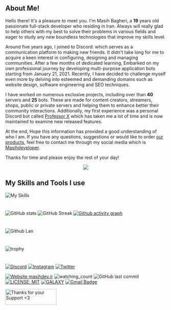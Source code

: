 ## About Me!
Hello there! It's a pleasure to meet you. I'm Masih Bagheri, a **19** years old passionate full-stack developer who residing in Iran. Always will really glad to help others with my best to solve their problems in various fields and eager to study any new boundless technologies that improve my skills level.

Around five years ago, I joined to Discord. which serves as a communication platform to making new friends. It didn't take long for me to acquire a keen interest in configuring, designing and managing communities. After a few months of dedicated learning, Embarked on my own professional journey by developing multi-purpose application bots starting from January 21, 2021. Recently, I have decided to challenge myself even more by delving into esteemed and demanding domains such as website design, software engineering and SEO techniques.

I have worked on numerous exclusive projects, including over than **40** servers and **25** bots. These are made for content creators, streamers, shops, public or private servers and helping them to enhance better their community interactions. Additionally, my first experience was a personal Discord bot called [Professor X](https://discord.gg/AU7654nKDC) which has taken me a lot of time and is now maintained to examine new released features.

At the end, Hope this information has provided a good understanding of who I am. If you have any questions, suggestions or would like to order [our products](https://masihdev.ir/services), feel free to contact me through my social media which is [Masihdeveloper](https://masihdev.ir/fa-links).

Thanks for time and please enjoy the rest of your day!

<p align="center"> <img src="https://readme-typing-svg.demolab.com/?lines=Full-Stack%20Programmer%20;Discord%20Bot%20Developer;Experienced%20Graphic%20Designer;3%2B%20years%20of%20coding%20experience;Always%20learning%20new%20things&font=Fira%20Code&center=true&width=550&height=55&color=329ced&vCenter=true&pause=1000&size=30" /> </p>


## My Skills and Tools I use
![My Skills](https://skillicons.dev/icons?i=discordjs,js,ts,html,css,nodejs,jquery,bootstrap,mongodb,php,cloudflare,ps,vscode,discord,git)

#
![GitHub stats](https://github-readme-stats.vercel.app/api?username=Masihdeveloper&count_private=true&show_icons=true&title_color=57cdf1&text_color=ffffff&icon_color=57cdf1&border_color=6f7175&bg_color=fff0&custom_title=GitHub%20Stats)
![GitHub Streak](https://streak-stats.demolab.com/?user=Masihdeveloper&background=fff0&border=6f7175&stroke=57cdf1&ring=57cdf1&currStreakNum=57cdf1&sideNums=57cdf1&currStreakLabel=57cdf1&sideLabels=57cdf1&dates=ffffff)
[![Github activity graph](https://github-readme-activity-graph.vercel.app/graph?username=masihdeveloper&bg_color=fff0&title_color=57cdf1&text_color=ffffff&line=57cdf1&point=fff&color=57cdf1&radius=7&area=true&area_color=57cdf1&custom_title=Contribution%20Graph)](https://github.com/masihdeveloper/masihdeveloper)
#
![Github Lan](https://github-readme-stats.vercel.app/api/top-langs?username=masihdeveloper&count_private=true&show_icons=true&title_color=57cdf1&text_color=ffffff&icon_color=57cdf1&&border_color=6f7175&bg_color=fff0)

#

![trophy](https://github-profile-trophy.vercel.app/?username=masihdeveloper&theme=tokyonight&no-bg=true)
#

[![Discord](https://img.shields.io/badge/Discord-5865F2?style=for-the-badge&logo=discord&logoColor=white)](https://discord.com/users/901765485341859911)
[![Instagram](https://img.shields.io/badge/Instagram-E4405F?style=for-the-badge&logo=instagram&logoColor=white)](https://instagram.com/masihdeveloper)
[![Twitter](https://img.shields.io/badge/Twitter-000?style=for-the-badge&logo=x&logoColor=white)](https://twitter.com/masihdeveloper_)


[![Website masihdev.ir](https://img.shields.io/website-up-down-green-red/http/shields.io.svg)](https://masihdev.ir)
<img src="https://komarev.com/ghpvc/?username=Masihdev1&color=brightgreen" alt="watching_count" />
![GitHub last commit](https://img.shields.io/github/last-commit/masihdeveloper/masihdeveloper)
[![LICENSE: MIT](https://img.shields.io/badge/License-MIT-yellow.svg)](https://opensource.org/licenses/MIT)
[![GALAXY](https://badgen.net/discord/members/AU7654nKDC)](https://discord.gg/AU7654nKDC)
[![Gmail Badge](https://img.shields.io/badge/Email-c14438?style=flat-square&logo=Checkmarx&logoColor=white&link=mailto:contact@masihdev.ir)](mailto:contact@masihdev.ir)

<p><a href="https://masihdev.ir/donate" target="_blank"> <img align="left" src="https://cdn.buymeacoffee.com/buttons/v2/default-yellow.png" height="50" width="160" alt="Thanks for your Support &lt;3"></a></p>
